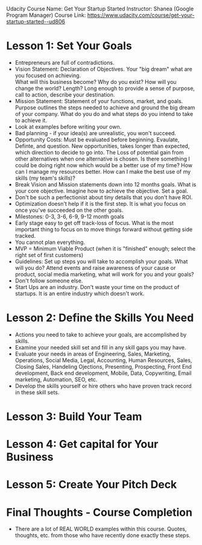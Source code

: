 Udacity Course Name: Get Your Startup Started 
Instructor: Shanea  (Google Program Manager) 
Course Link: https://www.udacity.com/course/get-your-startup-started--ud806

# Lesson 1: Set Your Goals 
* Entrepreneurs are full of contradictions. 
* Vision Statement: Declaration of Objectives.  Your "big dream" what are you focused on achieving.  
What will this business become?  Why do you exist? How will you change the world? Length? Long enough to provide a sense of purpose, call to action, describe your destination.  
* Mission Statement: Statement of your functions, market, and goals. Purpose outlines the steps needed to achieve and ground the big dream of your company.  What do you do and what steps do you intend to take to achieve it. 
* Look at examples before writing your own.  
* Bad planning - if your idea(s) are unrealistic, you won't succeed. 
* Opportunity Costs: Must be evaluated before beginning.  Evaulate, Definte, and question. New opportunities, takes longer than expected, which direction to decide to go into.  The Loss of potential gain from other alternatives when one alternative is chosen. Is there something I could be doing right now which would be a better use of my time?  How can I manage my resources better.  How can I make the best use of my skills (my team's skills)?
* Break Vision and Mission statements down into 12 months goals.  What is your core objective.  Imagine how to achieve the objective.  Set a goal.
* Don't be such a perfectionist about tiny details that you don't have ROI. 
* Optimization doesn't help if it is the first step. It is what you focus on once you've succeeded on the other goals. 
* Milestones: 0-3, 3-6, 6-9, 9-12 month goals 
* Early stage easy to get off track-loss of focus. What is the most important thing to focus on to move things forward without getting side tracked. 
* You cannot plan everything. 
* MVP = Minimum Viable Product (when it is "finished" enough; select the right set of first customers)
* Guidelines: Set up steps you will take to accomplish your goals. What will you do?  Attend events and raise awareness of your cause or product, social media marketing, what will work for you and your goals? 
* Don't follow someone else.  
* Start Ups are an industry.  Don't waste your time on the product of startups. It is an entire industry which doesn't work. 


# Lesson 2: Define the Skills You Need 
* Actions you need to take to achieve your goals, are accomplished by skills.  
* Examine your needed skill set and fill in any skill gaps you may have. 
* Evaluate your needs in areas of Engineering, Sales, Marketing, Operations, Social Media, Legal, Accounting, Human Resources, Sales, Closing Sales, Handeling Ojections, Presenting, Prospecting, Front End development, Back end development, Mobile, Data, Copywriting, Email marketing, Automation, SEO, etc. 
* Develop the skills yourself or hire others who have proven track record in these skill sets. 

# Lesson 3: Build Your Team 

# Lesson 4: Get capital for Your Business 

# Lesson 5: Create Your Pitch Deck 

# Final Thoughts - Course Completion 
* There are a lot of REAL WORLD examples within this course. Quotes, thoughts, etc. from those who have recently done exactly these steps. 
